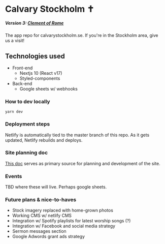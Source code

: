 # Calvary Stockholm ✝

##### Version 3: [Clement of Rome](https://en.wikipedia.org/wiki/Pope_Clement_I)

The app repo for calvarystockholm.se. If you're in the Stockholm area, give us a visit!

## Technologies used

- Front-end
  - Nextjs 10 (React v17)
  - Styled-components
- Back-end
  - Google sheets w/ webhooks

### How to dev locally

```
yarn dev
```

### Deployment steps

Netlify is automatically tied to the master branch of this repo. As it gets updated, Netlify rebuilds and deploys.

### Site planning doc

[This doc](https://docs.google.com/document/d/1--GkULGkSRva8OvXBaKrW-euBJmzPJ68EVN2N5eIIUs/edit) serves as primary source for planning and development of the site.

### Events

TBD where these will live. Perhaps google sheets.

### Future plans & nice-to-haves

- Stock imagery replaced with home-grown photos
- Working CMS w/ netlify CMS
- Integration w/ Spotify playlists for latest worship songs (?)
- Integration w/ Facebook and social media strategy
- Sermon messages section
- Google Adwords grant ads strategy
